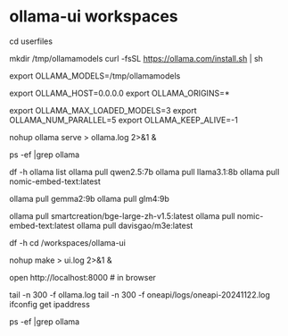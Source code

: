 # ollama-ui workspaces

cd userfiles

mkdir /tmp/ollamamodels
curl -fsSL https://ollama.com/install.sh | sh

export OLLAMA_MODELS=/tmp/ollamamodels

export OLLAMA_HOST=0.0.0.0
export OLLAMA_ORIGINS=*

export OLLAMA_MAX_LOADED_MODELS=3
export OLLAMA_NUM_PARALLEL=5
export OLLAMA_KEEP_ALIVE=-1

nohup ollama serve > ollama.log 2>&1 &

ps -ef |grep ollama

df -h
ollama list
ollama pull qwen2.5:7b
ollama pull llama3.1:8b
ollama pull nomic-embed-text:latest


ollama pull gemma2:9b
ollama pull glm4:9b

ollama pull smartcreation/bge-large-zh-v1.5:latest
ollama pull nomic-embed-text:latest
ollama pull davisgao/m3e:latest


df -h
cd /workspaces/ollama-ui

nohup make > ui.log 2>&1 &

open http://localhost:8000 # in browser

tail -n 300 -f ollama.log 
tail -n 300 -f oneapi/logs/oneapi-20241122.log
ifconfig get ipaddress

ps -ef |grep ollama


